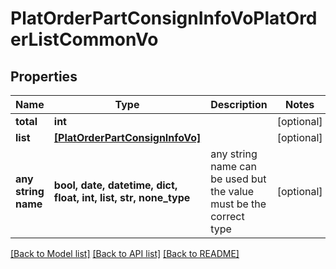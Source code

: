 # PlatOrderPartConsignInfoVoPlatOrderListCommonVo


## Properties
Name | Type | Description | Notes
------------ | ------------- | ------------- | -------------
**total** | **int** |  | [optional] 
**list** | [**[PlatOrderPartConsignInfoVo]**](PlatOrderPartConsignInfoVo.md) |  | [optional] 
**any string name** | **bool, date, datetime, dict, float, int, list, str, none_type** | any string name can be used but the value must be the correct type | [optional]

[[Back to Model list]](../README.md#documentation-for-models) [[Back to API list]](../README.md#documentation-for-api-endpoints) [[Back to README]](../README.md)


